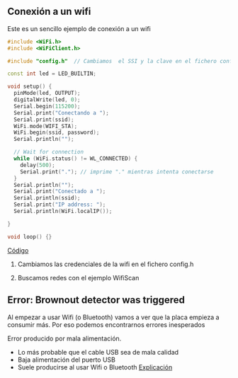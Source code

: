 ## Conexión a un wifi

Este es un sencillo ejemplo de conexión a un wifi

```C++
#include <WiFi.h>
#include <WiFiClient.h>

#include "config.h"  // Cambiamos  el SSI y la clave en el fichero config.h

const int led = LED_BUILTIN;

void setup() {
  pinMode(led, OUTPUT);
  digitalWrite(led, 0);
  Serial.begin(115200);
  Serial.print("Conectando a ");
  Serial.print(ssid);  
  WiFi.mode(WIFI_STA);
  WiFi.begin(ssid, password);
  Serial.println("");

  // Wait for connection
  while (WiFi.status() != WL_CONNECTED) {
    delay(500);
    Serial.print("."); // imprime "." mientras intenta conectarse
  }
  Serial.println("");
  Serial.print("Conectado a ");
  Serial.println(ssid);
  Serial.print("IP address: ");
  Serial.println(WiFi.localIP());

}

void loop() {}

```

[Código](https://github.com/javacasm/CursoIOTCo/blob/main/codigo/3.8.0.wifi_base/3.8.0.wifi_base.ino)

1. Cambiamos las credenciales de la wifi en el fichero config.h
  
1. Buscamos redes con el ejemplo WifiScan


## Error: Brownout detector was triggered

Al empezar a usar Wifi (o Bluetooth) vamos a ver que la placa empieza a consumir más. Por eso podemos encontrarnos errores inesperados

Error producido por mala alimentación.
* Lo más probable que el cable USB sea de mala calidad
* Baja alimentación del puerto USB
* Suele producirse al usar Wifi o Bluetooth
[Explicación](https://github.com/nkolban/esp32-snippets/issues/168)
